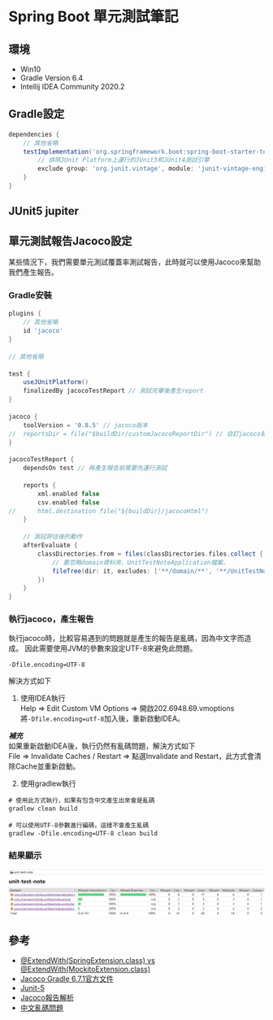 # Spring Boot 單元測試筆記

## 環境
- Win10
- Gradle Version 6.4
- Intellij IDEA Community 2020.2

## Gradle設定
```groovy
dependencies {
    // 其他省略
    testImplementation('org.springframework.boot:spring-boot-starter-test') {
        // 排除JUnit Platform上運行的JUnit3和JUnit4測試引擎
        exclude group: 'org.junit.vintage', module: 'junit-vintage-engine'
    }
}
```
## JUnit5 jupiter
 
## 單元測試報告Jacoco設定
某些情況下，我們需要單元測試覆蓋率測試報告，此時就可以使用Jacoco來幫助我們產生報告。

### Gradle安裝
```groovy
plugins {
    // 其他省略
    id 'jacoco'     
} 

// 其他省略

test {
    useJUnitPlatform()
    finalizedBy jacocoTestReport // 測試完畢後產生report
}

jacoco {
    toolVersion = '0.8.5' // jacoco版本
//	reportsDir = file("$buildDir/customJacocoReportDir") // 自訂jacoco報告資料夾
}

jacocoTestReport {
    dependsOn test // 再產生報告前需要先運行測試

    reports {
        xml.enabled false
        csv.enabled false
//		html.destination file("${buildDir}/jacocoHtml")
    }

    // 測試評估後的動作
    afterEvaluate {
        classDirectories.from = files(classDirectories.files.collect {
            // 要忽略domain資料夾、UnitTestNoteApplication檔案。
            fileTree(dir: it, excludes: ['**/domain/**', '**/UnitTestNoteApplication**'])
        })
    }
}
```

### 執行jacoco，產生報告
執行jacoco時，比較容易遇到的問題就是產生的報告是亂碼，因為中文字而造成。
因此需要使用JVM的參數來設定UTF-8來避免此問題。
```
-Dfile.encoding=UTF-8
```

解決方式如下
1. 使用IDEA執行 <br>
Help => Edit Custom VM Options => 開啟202.6948.69.vmoptions <br>
將`-Dfile.encoding=utf-8`加入後，重新啟動IDEA。

_**補充**_ <br>
如果重新啟動IDEA後，執行仍然有亂碼問題，解決方式如下 <br>
File => Invalidate Caches / Restart => 點選Invalidate and Restart，此方式會清除Cache並重新啟動。
 
2. 使用gradlew執行
```
# 使用此方式執行，如果有包含中文產生出來會是亂碼
gradlew clean build

# 可以使用UTF-8參數進行編碼，這樣不會產生亂碼
gradlew -Dfile.encoding=UTF-8 clean build
```
### 結果顯示
![image](https://github.com/changemyminds/Spring-Boot-UnitTest-Note/blob/master/pictures/report.png)
 
## 參考
- [@ExtendWith(SpringExtension.class) vs @ExtendWith(MockitoExtension.class)](https://stackoverflow.com/questions/60308578/extendwithspringextension-class-vs-extendwithmockitoextension-class)
- [Jacoco Gradle 6.7.1官方文件](https://docs.gradle.org/current/userguide/jacoco_plugin.html)
- [Junit-5](https://www.baeldung.com/junit-5-runwith)
- [Jacoco報告解析](https://www.jianshu.com/p/ef987f1b6f2f)
- [中文亂碼問題](https://testerhome.com/topics/8329?order_by=like&)



